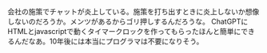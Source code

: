 会社の施策でチャットが炎上している。施策を打ち出すときに炎上しないか想像しないのだろうか。メンツがあるからゴリ押しするんだろうな。
ChatGPTにHTMLとjavascriptで動くタイマークロックを作ってもらったほんと簡単にできるんだなあ。10年後には本当にプログラマは不要になりそう。
